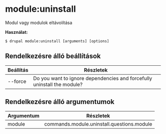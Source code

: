 # module:uninstall
Modul vagy modulok eltávolítása

**Használat:**
```
$ drupal module:uninstall [arguments] [options]
```

## Rendelkezésre álló beállítások
Beállítás | Részletek
-------|-------------
--force | Do you want to ignore dependencies and forcefully uninstall the module?

## Rendelkezésre álló argumentumok
Argumentum | Részletek
---------|-------------
module | commands.module.uninstall.questions.module
